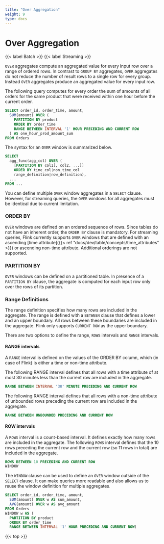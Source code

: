 ```yaml
---
title: "Over Aggregation"
weight: 9
type: docs
---
```

<!--
Licensed to the Apache Software Foundation (ASF) under one
or more contributor license agreements.  See the NOTICE file
distributed with this work for additional information
regarding copyright ownership.  The ASF licenses this file
to you under the Apache License, Version 2.0 (the
"License"); you may not use this file except in compliance
with the License.  You may obtain a copy of the License at

  http://www.apache.org/licenses/LICENSE-2.0

Unless required by applicable law or agreed to in writing,
software distributed under the License is distributed on an
"AS IS" BASIS, WITHOUT WARRANTIES OR CONDITIONS OF ANY
KIND, either express or implied.  See the License for the
specific language governing permissions and limitations
under the License.
-->

# Over Aggregation
{{< label Batch >}} {{< label Streaming >}}

`OVER` aggregates compute an aggregated value for every input row over a range of ordered rows. In contrast to `GROUP BY` aggregates, `OVER` aggregates do not reduce the number of result rows to a single row for every group. Instead `OVER` aggregates produce an aggregated value for every input row.

The following query computes for every order the sum of amounts of all orders for the same product that were received within one hour before the current order.

```sql
SELECT order_id, order_time, amount,
  SUM(amount) OVER (
    PARTITION BY product
    ORDER BY order_time
    RANGE BETWEEN INTERVAL '1' HOUR PRECEDING AND CURRENT ROW
  ) AS one_hour_prod_amount_sum
FROM Orders
```

The syntax for an `OVER` window is summarized below.

```sql
SELECT
  agg_func(agg_col) OVER (
    [PARTITION BY col1[, col2, ...]]
    ORDER BY time_col|non_time_col
    range_definition|row_definition),
  ...
FROM ...
```

You can define multiple `OVER` window aggregates in a `SELECT` clause. However, for streaming queries, the `OVER` windows for all aggregates must be identical due to current limitation.


### ORDER BY

`OVER` windows are defined on an ordered sequence of rows. Since tables do not have an inherent order, the `ORDER BY` clause is mandatory. For streaming queries, Flink currently supports `OVER` windows that are defined with an ascending [time attribute]({{< ref "docs/dev/table/concepts/time_attributes" >}}) or ascending non-time attribute. Additional orderings are not supported.

### PARTITION BY

`OVER` windows can be defined on a partitioned table. In presence of a `PARTITION BY` clause, the aggregate is computed for each input row only over the rows of its partition.

### Range Definitions

The range definition specifies how many rows are included in the aggregate. The range is defined with a `BETWEEN` clause that defines a lower and an upper boundary. All rows between these boundaries are included in the aggregate. Flink only supports `CURRENT ROW` as the upper boundary.

There are two options to define the range, `ROWS` intervals and `RANGE` intervals.

#### RANGE intervals

A `RANGE` interval is defined on the values of the ORDER BY column, which (in case of Flink) is either a time or non-time attribute.

The following RANGE interval defines that all rows with a time attribute of at most 30 minutes less than the current row are included in the aggregate.

```sql
RANGE BETWEEN INTERVAL '30' MINUTE PRECEDING AND CURRENT ROW
```
The following RANGE interval defines that all rows with a non-time attribute of unbounded rows preceding the current row are included in the aggregate.
```sql
RANGE BETWEEN UNBOUNDED PRECEDING AND CURRENT ROW
```

#### ROW intervals

A `ROWS` interval is a count-based interval. It defines exactly how many rows are included in the aggregate. The following `ROWS` interval defines that the 10 rows preceding the current row and the current row (so 11 rows in total) are included in the aggregate.

```sql
ROWS BETWEEN 10 PRECEDING AND CURRENT ROW
WINDOW
```

The `WINDOW` clause can be used to define an `OVER` window outside of the `SELECT` clause. It can make queries more readable and also allows us to reuse the window definition for multiple aggregates.

```sql
SELECT order_id, order_time, amount,
  SUM(amount) OVER w AS sum_amount,
  AVG(amount) OVER w AS avg_amount
FROM Orders
WINDOW w AS (
  PARTITION BY product
  ORDER BY order_time
  RANGE BETWEEN INTERVAL '1' HOUR PRECEDING AND CURRENT ROW)
```

{{< top >}}
